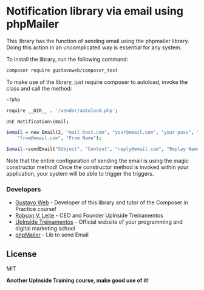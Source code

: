 # Notification library via email using phpMailer

This library has the function of sending email using the phpmailer library. Doing this action in an uncomplicated way is essential for any system.

To install the library, run the following command:

```sh
composer require gustavoweb/composer_test
```

To make use of the library, just require composer to autoload, invoke the class and call the method:

```sh
<?php

require __DIR__ . '/vendor/autoload.php';

USE Notification\Email;

$email = new Email(2, "mail.host.com", "your@email.com", "your-pass", "smtp secure (tls/ssl)", "port(587)",
    "from@email.com", "From Name");

$email->sendEmail("SUbject", "Content", "reply@email.com", "Replay Name", "address@email.com", "Address Name");
```

Note that the entire configuration of sending the email is using the magic constructor method! Once the constructor method is invoked within your application, your system will be able to trigger the triggers.

### Developers
* [Gustavo Web] - Developer of this library and tutor of the Composer in Practice course!
* [Robson V. Leite] - CEO and Founder UpInside Treinamentos
* [UpInside Treinamentos] - Official website of your programming and digital marketing school
* [phpMailer] - Lib to send Email

License
----

MIT

**Another UpInside Training course, make good use of it!**

[//]:#
[Gustavo Web]: <mailto:gustavo@upinside.com.br>
[Robson V. Leite]: <mailto:robson@upinside.com.br>
[UpInside Treinamentos]: <https://www.upinside.com.br>
[phpMailer]: <https://github.com/PHPMailer/PHPMailer>
